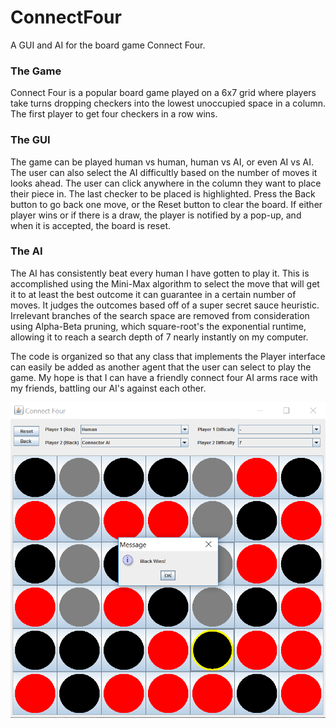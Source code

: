 # ConnectFour
A GUI and AI for the board game Connect Four.

### The Game
Connect Four is a popular board game played on a 6x7 grid where players take turns dropping checkers into the lowest unoccupied space in a column. The first player to get four checkers in a row wins.

### The GUI
The game can be played human vs human, human vs AI, or even AI vs AI. The user can also select the AI difficultly based on the number of moves it looks ahead. The user can click anywhere in the column they want to place their piece in. The last checker to be placed is highlighted. Press the Back button to go back one move, or the Reset button to clear the board. If either player wins or if there is a draw, the player is notified by a pop-up, and when it is accepted, the board is reset.

### The AI
The AI has consistently beat every human I have gotten to play it. This is accomplished using the Mini-Max algorithm to select the move that will get it to at least the best outcome it can guarantee in a certain number of moves. It judges the outcomes based off of a super secret sauce heuristic. Irrelevant branches of the search space are removed from consideration using Alpha-Beta pruning, which square-root's the exponential runtime, allowing it to reach a search depth of 7 nearly instantly on my computer.

The code is organized so that any class that implements the Player interface can easily be added as another agent that the user can select to play the game. My hope is that I can have a friendly connect four AI arms race with my friends, battling our AI's against each other.

![alt-text](/ScreenShots/BlackWin.png)
 
